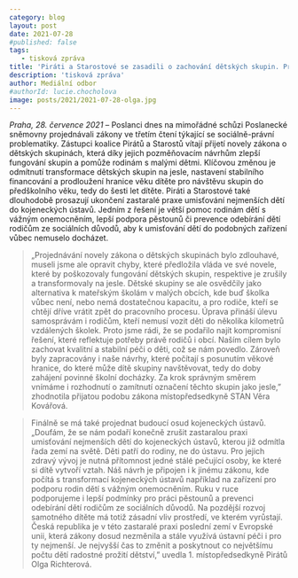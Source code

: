 ```yaml
---
category: blog
layout: post
date: 2021-07-28
#published: false
tags: 
   - tisková zpráva
title: 'Piráti a Starostové se zasadili o zachování dětských skupin. Prosazují i ukončení praxe kojeneckých ústavů'
description: 'tisková zpráva'
author: Mediální odbor
#authorId: lucie.chocholova
image: posts/2021/2021-07-28-olga.jpg
---
```


*Praha, 28. července 2021* – Poslanci dnes na mimořádné schůzi Poslanecké sněmovny projednávali zákony ve třetím čtení týkající se sociálně-právní problematiky. Zástupci koalice Pirátů a Starostů vítají přijetí novely zákona o dětských skupinách, která díky jejich pozměňovacím návrhům zlepší fungování skupin a pomůže rodinám s malými dětmi. Klíčovou změnou je odmítnutí transformace dětských skupin na jesle, nastavení stabilního financování a prodloužení hranice věku dítěte pro návštěvu skupin do předškolního věku, tedy do šesti let dítěte. Piráti a Starostové také dlouhodobě prosazují ukončení zastaralé praxe umisťování nejmenších dětí do kojeneckých ústavů. Jedním z řešení je větší pomoc rodinám dětí s vážným onemocněním, lepší podpora pěstounů či prevence odebírání dětí rodičům ze sociálních důvodů, aby k umisťování dětí do podobných zařízení vůbec nemuselo docházet.

> „Projednávání novely zákona o dětských skupinách bylo zdlouhavé, museli jsme ale opravit chyby, které předložila vláda ve své novele, které by poškozovaly fungování dětských skupin, respektive je zrušily a transformovaly na jesle. Dětské skupiny se ale osvědčily jako alternativa k mateřským školám v malých obcích, kde buď školka vůbec není, nebo nemá dostatečnou kapacitu, a pro rodiče, kteří se chtějí dříve vrátit zpět do pracovního procesu. Úprava přináší úlevu samosprávám i rodičům, kteří nemusí vozit děti do několika kilometrů vzdálených školek. Proto jsme rádi, že se podařilo najít kompromisní řešení, které reflektuje potřeby právě rodičů i obcí. Naším cílem bylo zachovat kvalitní a stabilní péči o děti, což se nám povedlo. Zároveň byly zapracovány i naše návrhy, které počítají s posunutím věkové hranice, do které může dítě skupiny navštěvovat, tedy do doby zahájení povinné školní docházky. Za krok správným směrem vnímáme i rozhodnutí o zamítnutí označení těchto skupin jako jesle,” zhodnotila přijatou podobu zákona místopředsedkyně STAN Věra Kovářová.

> Finálně se má také projednat budoucí osud kojeneckých ústavů. „Doufám, že se nám podaří konečně zrušit zastaralou praxi umisťování nejmenších dětí do kojeneckých ústavů, kterou již odmítla řada zemí na světě. Děti patří do rodiny, ne do ústavu. Pro jejich zdravý vývoj je nutná přítomnost jedné stálé pečující osoby, ke které si dítě vytvoří vztah. Náš návrh je připojen i k jinému zákonu, kde počítá s transformací kojeneckých ústavů například na zařízení pro podporu rodin dětí s vážným onemocněním. Ruku v ruce podporujeme i lepší podmínky pro práci pěstounů a prevenci odebírání dětí rodičům ze sociálních důvodů. Na pozdější rozvoj samotného dítěte má totiž zásadní vliv prostředí, ve kterém vyrůstají. Česká republika je v této zastaralé praxi poslední zemí v Evropské unii, která zákony dosud nezměnila a stále využívá ústavní péči i pro ty nejmenší. Je nejvyšší čas to změnit a poskytnout co největšímu počtu dětí radostné prožití dětství,” uvedla 1. místopředsedkyně Pirátů Olga Richterová.
